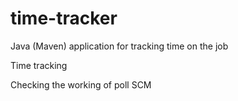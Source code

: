 # time-tracker
Java (Maven) application for tracking time on the job

Time tracking

Checking the working of poll SCM
